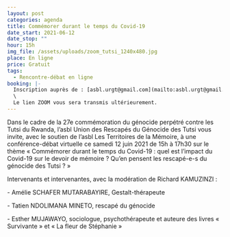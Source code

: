 ```yaml
---
layout: post
categories: agenda
title: Commémorer durant le temps du Covid-19
date_start: 2021-06-12
date_stop: ""
hour: 15h
img_file: /assets/uploads/zoom_tutsi_1240x480.jpg
place: En ligne
price: Gratuit
tags:
  - Rencontre-débat en ligne
booking: |-
  Inscription auprès de : [asbl.urgt@gmail.com](mailto:asbl.urgt@gmail.com)\
  \
  Le lien ZOOM vous sera transmis ultérieurement.
---
```

<!--StartFragment-->

Dans le cadre de la 27e commémoration du génocide perpétré contre les Tutsi du Rwanda, l’asbl Union des Rescapés du Génocide des Tutsi vous invite, avec le soutien de l’asbl Les Territoires de la Mémoire, à une conférence-débat virtuelle ce samedi 12 juin 2021 de 15h à 17h30 sur le thème « Commémorer durant le temps du Covid-19 : quel est l’impact du Covid-19 sur le devoir de mémoire ? Qu’en pensent les rescapé-e-s du génocide des Tutsi ? »

Intervenants et intervenantes, avec la modération de Richard KAMUZINZI :

\- Amélie SCHAFER MUTARABAYIRE, Gestalt-thérapeute

\- Tatien NDOLIMANA MINETO, rescapé du génocide

\- Esther MUJAWAYO, sociologue, psychothérapeute et auteure des livres « Survivante » et « La fleur de Stéphanie »







<!--EndFragment-->